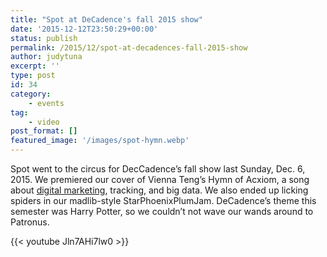 ```yaml
---
title: "Spot at DeCadence's fall 2015 show"
date: '2015-12-12T23:50:29+00:00'
status: publish
permalink: /2015/12/spot-at-decadences-fall-2015-show
author: judytuna
excerpt: ''
type: post
id: 34
category:
    - events
tag:
    - video
post_format: []
featured_image: '/images/spot-hymn.webp'
---
```

Spot went to the circus for DecCadence’s fall show last Sunday, Dec. 6, 2015. We premiered our cover of Vienna Teng’s Hymn of Acxiom, a song about [digital marketing](https://www.tomsguide.com/us/vienna-teng-hymn-of-acxiom,news-17663.html), tracking, and big data. We also ended up licking spiders in our madlib-style StarPhoenixPlumJam. DeCadence’s theme this semester was Harry Potter, so we couldn’t not wave our wands around to Patronus.

{{< youtube Jln7AHi7lw0 >}}